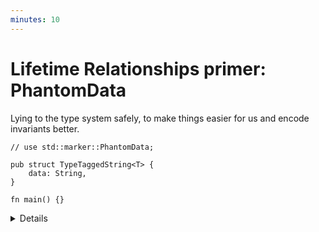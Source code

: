 ```yaml
---
minutes: 10
---
```


# Lifetime Relationships primer: PhantomData

Lying to the type system safely, to make things easier for us and encode
invariants better.

```rust,editable,compile_fail
// use std::marker::PhantomData;

pub struct TypeTaggedString<T> {
    data: String,
}

fn main() {}
```

<details>

- Ask: Why won't this slide compile?

  Answer: Unused type parameters!

- Motivation: We want to be able to "tag" structures with different type
  parameters as a way to tell them apart or pass on lifetime information to
  them.

  See: [Typestate Generics](../typestate-pattern/typestate-generics.md) for
  instances of telling apart different data relevant to stages of an algorithm
  with type parameter differences.

  In practice, these "tags" tend to be zero-sized types. What they mean will
  depend on the shape and context of the API they're a part of.

- Demonstrate: Add a field of type `marker: T` to `TypeTaggedString`

  Ask: What issues does having it be an actual instance of that type pose?

  Answer: If it's not a zero-sized type (like `()` or `struct MyTag;`), then
  we're allocating more memory than we need to when all we care for is type
  information.

  Alternatively: Makes initializing the data a pain for users and the
  maintainers of the library alike, as there needs to be an additional parameter
  for unnecessary data.

- Demonstrate: Uncomment the `PhantomData` import, and implement the following:

  ```rust,compile_fail
  pub struct TypeTaggedString<T> {
      data: String,
      _phantom: PhantomData<T>,
  }
  ```

- `PhantomData` lets developers "tag" types with type and lifetime parameters
  that are not "really" present in the struct or enum.

  `PhantomData` can be used with the Typestate pattern to have data with the
  same structure i.e. `TaggedData<Start>` can have methods or trait
  implementations that `TaggedData<End>` doesn't.

- This can be thought of as a more general take on how zero-sized types are all
  "the same structure" (zero size = only one possible value) but with different
  types.

- Ask: Why don't we just do newtypes for every case as they come up?

  Answer: Avoiding repeating ourselves! Would have to implement any methods
  again for every new type. Having information in a `<T>` argument for a type
  that gets erased at run-time lets us write implementations that work for all
  possible values of `T`. Newtyping all possible use cases means a lot of
  re-implementation.

  Alternatively, a type parameter for a type helps provide semantic context to a
  user. `Stage<Start>` offers a lot more contextual detail than `StageStart`,
  and implies there is shared behavior between stages.

- Demonstrate: We can also capture lifetime parameters with `PhantomData`
  without needing to hold onto a value with that lifetime.

  Implement the following:

  ```rust,compile_fail
  pub struct LifetimeTaggedString<'a> {
      data: String,
      _phantom: PhantomData<&'a ()>,
  }
  ```

  Ask: Why would we do this?

  Answer: To tie an owned value to another value's lifetime elsewhere in the
  program.

</details>
